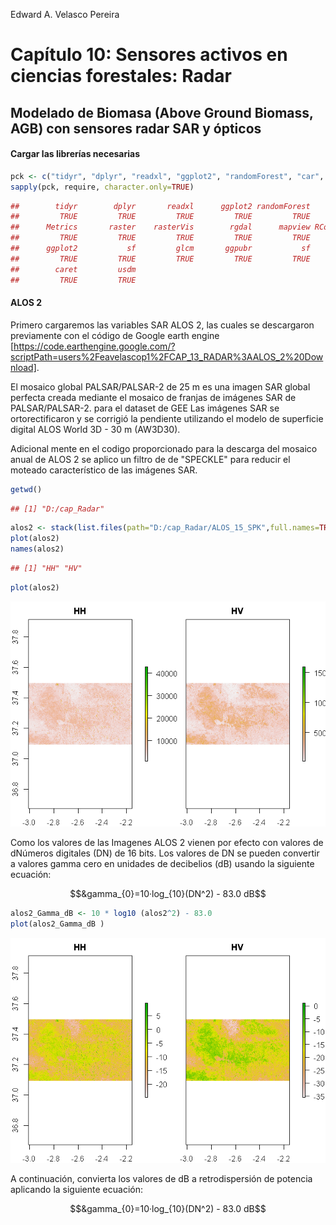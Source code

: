 
Edward A. Velasco Pereira

# Capítulo 10: Sensores activos en ciencias forestales: Radar

## Modelado de Biomasa (Above Ground Biomass, AGB) con sensores radar SAR y ópticos

#### Cargar las librerías necesarias

```r
pck <- c("tidyr", "dplyr", "readxl", "ggplot2", "randomForest", "car", "Metrics", "raster", "rasterVis", "rgdal", "mapview", "RColorBrewer", "ggplot2", "sf", "glcm", "ggpubr", "sf", "corrplot", "caret", "usdm")
sapply(pck, require, character.only=TRUE)
```

```r annotate
##        tidyr        dplyr       readxl      ggplot2 randomForest          car 
##         TRUE         TRUE         TRUE         TRUE         TRUE         TRUE 
##      Metrics       raster    rasterVis        rgdal      mapview RColorBrewer 
##         TRUE         TRUE         TRUE         TRUE         TRUE         TRUE 
##      ggplot2           sf         glcm       ggpubr           sf     corrplot 
##         TRUE         TRUE         TRUE         TRUE         TRUE         TRUE 
##        caret         usdm 
##         TRUE         TRUE
```

#### ALOS 2

Primero cargaremos las variables SAR ALOS 2, las cuales se descargaron previamente con el código de Google earth engine [https://code.earthengine.google.com/?scriptPath=users%2Feavelascop1%2FCAP_13_RADAR%3AALOS_2%20Download].

El mosaico global PALSAR/PALSAR-2 de 25 m es una imagen SAR global perfecta creada mediante el mosaico de franjas de imágenes SAR de PALSAR/PALSAR-2. para el dataset de GEE Las imágenes SAR se ortorectificaron y se corrigió la pendiente utilizando el modelo de superficie digital ALOS World 3D - 30 m (AW3D30).

Adicional mente en el codigo proporcionado para la descarga del mosaico anual de ALOS 2 se aplico un filtro de de "SPECKLE" para reducir el moteado característico de las imágenes SAR.

```r
getwd()
```

```r annotate
## [1] "D:/cap_Radar"
```

```r
alos2 <- stack(list.files(path="D:/cap_Radar/ALOS_15_SPK",full.names=TRUE))
plot(alos2)
names(alos2)
```

```r annotate
## [1] "HH" "HV"
```

```r
plot(alos2)
```

![](https://github.com/Libro-GEOFOREST/Capitulo10_LiDAR_y_Radar/blob/main/Auxiliares/ALOS2.png)

Como los valores de las Imagenes ALOS 2 vienen por efecto con valores de dNúmeros digitales (DN) de 16 bits. Los valores de DN se pueden convertir a valores gamma cero en unidades de decibelios (dB) usando la siguiente ecuación:

```math
&gamma_{0}=10·log_{10}(DN^2) - 83.0 dB
```

```r
alos2_Gamma_dB <- 10 * log10 (alos2^2) - 83.0 
plot(alos2_Gamma_dB )
```

![](https://github.com/Libro-GEOFOREST/Capitulo10_LiDAR_y_Radar/blob/main/Auxiliares/ALOS2b.png)

A continuación, convierta los valores de dB a retrodispersión de potencia aplicando la siguiente ecuación:

```math
&gamma_{0}=10·log_{10}(DN^2) - 83.0 dB
```
